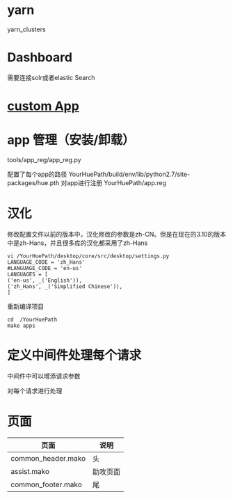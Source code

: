 # yarn

yarn_clusters


# Dashboard

需要连接solr或者elastic Search


# [custom App](https://docs.gethue.com/developer/api/#creating-an-app)


# app 管理（安装/卸载）
tools/app_reg/app_reg.py

配置了每个app的路径
YourHuePath/build/env/lib/python2.7/site-packages/hue.pth
对app进行注册
YourHuePath/app.reg




# 汉化
修改配置文件以前的版本中，汉化修改的参数是zh-CN。但是在现在的3.10的版本中是zh-Hans，并且很多库的汉化都采用了zh-Hans
```
vi /YourHuePath/desktop/core/src/desktop/settings.py
LANGUAGE_CODE = 'zh_Hans'
#LANGUAGE_CODE = 'en-us'
LANGUAGES = [
('en-us', _('English')),
('zh_Hans', _('Simplified Chinese')),
]
```

重新编译项目
```
cd  /YourHuePath
make apps
```


# 定义中间件处理每个请求

中间件中可以增添请求参数

对每个请求进行处理


# 页面

页面| 说明
-|-
common_header.mako|   头
assist.mako|   助攻页面
common_footer.mako|   尾






